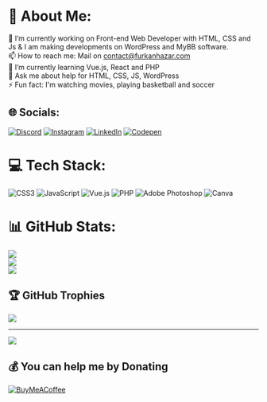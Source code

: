 # 💫 About Me:
🔭 I’m currently working on Front-end Web Developer with HTML, CSS and Js & I am making developments on WordPress and MyBB software.<br>📫 How to reach me: Mail on contact@furkanhazar.com<br>🌱 I’m currently learning Vue.js, React and PHP<br>💬 Ask me about help for HTML, CSS, JS, WordPress<br>⚡ Fun fact: I'm watching movies, playing basketball and soccer


## 🌐 Socials:
[![Discord](https://img.shields.io/badge/Discord-%237289DA.svg?logo=discord&logoColor=white)](https://discord.gg/https://discord.gg/WHRCZ2362a) [![Instagram](https://img.shields.io/badge/Instagram-%23E4405F.svg?logo=Instagram&logoColor=white)](https://instagram.com/hazarfurkan1) [![LinkedIn](https://img.shields.io/badge/LinkedIn-%230077B5.svg?logo=linkedin&logoColor=white)](https://linkedin.com/in/hasan-furkan-hazar-2a432b1a1) [![Codepen](https://img.shields.io/badge/Codepen-000000?style=for-the-badge&logo=codepen&logoColor=white)](https://codepen.io/strakexe) 

# 💻 Tech Stack:
![CSS3](https://img.shields.io/badge/css3-%231572B6.svg?style=for-the-badge&logo=css3&logoColor=white) ![JavaScript](https://img.shields.io/badge/javascript-%23323330.svg?style=for-the-badge&logo=javascript&logoColor=%23F7DF1E) ![Vue.js](https://img.shields.io/badge/vuejs-%2335495e.svg?style=for-the-badge&logo=vuedotjs&logoColor=%234FC08D) ![PHP](https://img.shields.io/badge/php-%23777BB4.svg?style=for-the-badge&logo=php&logoColor=white) ![Adobe Photoshop](https://img.shields.io/badge/adobephotoshop-%2331A8FF.svg?style=for-the-badge&logo=adobephotoshop&logoColor=white) ![Canva](https://img.shields.io/badge/Canva-%2300C4CC.svg?style=for-the-badge&logo=Canva&logoColor=white)
# 📊 GitHub Stats:
![](https://github-readme-stats.vercel.app/api?username=strakexe&theme=radical&hide_border=true&include_all_commits=false&count_private=false)<br/>
![](https://github-readme-streak-stats.herokuapp.com/?user=strakexe&theme=radical&hide_border=true)<br/>
![](https://github-readme-stats.vercel.app/api/top-langs/?username=strakexe&theme=radical&hide_border=true&include_all_commits=false&count_private=false&layout=compact)

## 🏆 GitHub Trophies
![](https://github-profile-trophy.vercel.app/?username=strakexe&theme=radical&no-frame=true&no-bg=true&margin-w=4)

---
[![](https://visitcount.itsvg.in/api?id=strakexe&icon=2&color=0)](https://visitcount.itsvg.in)

  ## 💰 You can help me by Donating
  [![BuyMeACoffee](https://img.shields.io/badge/Buy%20Me%20a%20Coffee-ffdd00?style=for-the-badge&logo=buy-me-a-coffee&logoColor=black)](https://buymeacoffee.com/furkanhazar) 

  
<!-- Proudly created with GPRM ( https://gprm.itsvg.in ) -->
